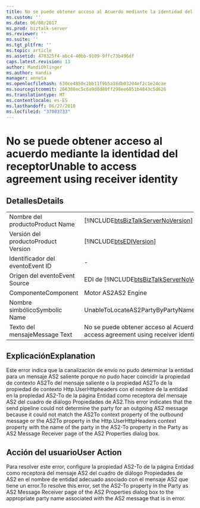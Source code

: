 ```yaml
---
title: No se puede obtener acceso al Acuerdo mediante la identidad del receptor | Microsoft Docs
ms.custom: ''
ms.date: 06/08/2017
ms.prod: biztalk-server
ms.reviewer: ''
ms.suite: ''
ms.tgt_pltfrm: ''
ms.topic: article
ms.assetid: 470325f4-abc4-40bb-9109-9ffc73b496df
caps.latest.revision: 13
author: MandiOhlinger
ms.author: mandia
manager: anneta
ms.openlocfilehash: 630ce4850c2bb11f9b5a18db03204ef2c1e24cae
ms.sourcegitcommit: 266308ec5c6a9d8d80ff298ee6051b4843c5d626
ms.translationtype: MT
ms.contentlocale: es-ES
ms.lasthandoff: 06/27/2018
ms.locfileid: "37003733"
---
```

# <a name="unable-to-access-agreement-using-receiver-identity"></a><span data-ttu-id="d592e-102">No se puede obtener acceso al acuerdo mediante la identidad del receptor</span><span class="sxs-lookup"><span data-stu-id="d592e-102">Unable to access agreement using receiver identity</span></span>
## <a name="details"></a><span data-ttu-id="d592e-103">Detalles</span><span class="sxs-lookup"><span data-stu-id="d592e-103">Details</span></span>  
  
|                 |                                                                                        |
|-----------------|----------------------------------------------------------------------------------------|
|  <span data-ttu-id="d592e-104">Nombre del producto</span><span class="sxs-lookup"><span data-stu-id="d592e-104">Product Name</span></span>   |   [!INCLUDE[btsBizTalkServerNoVersion](../includes/btsbiztalkservernoversion-md.md)]   |
| <span data-ttu-id="d592e-105">Versión del producto</span><span class="sxs-lookup"><span data-stu-id="d592e-105">Product Version</span></span> |               [!INCLUDE[btsEDIVersion](../includes/btsediversion-md.md)]               |
|    <span data-ttu-id="d592e-106">Identificador del evento</span><span class="sxs-lookup"><span data-stu-id="d592e-106">Event ID</span></span>     |                                           -                                            |
|  <span data-ttu-id="d592e-107">Origen del evento</span><span class="sxs-lookup"><span data-stu-id="d592e-107">Event Source</span></span>   | <span data-ttu-id="d592e-108">EDI de [!INCLUDE[btsBizTalkServerNoVersion](../includes/btsbiztalkservernoversion-md.md)]</span><span class="sxs-lookup"><span data-stu-id="d592e-108">[!INCLUDE[btsBizTalkServerNoVersion](../includes/btsbiztalkservernoversion-md.md)] EDI</span></span> |
|    <span data-ttu-id="d592e-109">Componente</span><span class="sxs-lookup"><span data-stu-id="d592e-109">Component</span></span>    |                                       <span data-ttu-id="d592e-110">Motor AS2</span><span class="sxs-lookup"><span data-stu-id="d592e-110">AS2 Engine</span></span>                                       |
|  <span data-ttu-id="d592e-111">Nombre simbólico</span><span class="sxs-lookup"><span data-stu-id="d592e-111">Symbolic Name</span></span>  |                         <span data-ttu-id="d592e-112">UnableToLocateAS2PartyByPartyNameError</span><span class="sxs-lookup"><span data-stu-id="d592e-112">UnableToLocateAS2PartyByPartyNameError</span></span>                         |
|  <span data-ttu-id="d592e-113">Texto del mensaje</span><span class="sxs-lookup"><span data-stu-id="d592e-113">Message Text</span></span>   |                <span data-ttu-id="d592e-114">No se puede obtener acceso al Acuerdo mediante la identidad del receptor: {0}</span><span class="sxs-lookup"><span data-stu-id="d592e-114">Unable to access agreement using receiver identity: {0}</span></span>                 |
  
## <a name="explanation"></a><span data-ttu-id="d592e-115">Explicación</span><span class="sxs-lookup"><span data-stu-id="d592e-115">Explanation</span></span>  
 <span data-ttu-id="d592e-116">Este error indica que la canalización de envío no pudo determinar la entidad para un mensaje AS2 saliente porque no pudo hacer coincidir la propiedad de contexto AS2To del mensaje saliente o la propiedad AS2To de la propiedad de contexto Http.UserHttpheaders con el nombre de la entidad en la propiedad AS2-To de la página Entidad como receptora del mensaje AS2 del cuadro de diálogo Propiedades de AS2.</span><span class="sxs-lookup"><span data-stu-id="d592e-116">This error indicates that the send pipeline could not determine the party for an outgoing AS2 message because it could not match the AS2To context property of the outbound message or the AS2To property in the Http.UserHttpHeaders context property with the name of the party in the AS2-To property in the Party as AS2 Message Receiver page of the AS2 Properties dialog box.</span></span>  
  
## <a name="user-action"></a><span data-ttu-id="d592e-117">Acción del usuario</span><span class="sxs-lookup"><span data-stu-id="d592e-117">User Action</span></span>  
 <span data-ttu-id="d592e-118">Para resolver este error, configure la propiedad AS2-To de la página Entidad como receptora del mensaje AS2 del cuadro de diálogo Propiedades de AS2 en el nombre de entidad adecuado asociado con el mensaje AS2 que tiene un error.</span><span class="sxs-lookup"><span data-stu-id="d592e-118">To resolve this error, set the AS2-To property in the Party as AS2 Message Receiver page of the AS2 Properties dialog box to the appropriate party name associated with the AS2 message that is in error.</span></span>